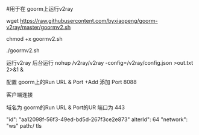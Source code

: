 #用于在 goorm上运行v2ray 

wget https://raw.githubusercontent.com/byxiaopeng/goorm-v2ray/master/goormv2.sh

chmod +x goormv2.sh

./goormv2.sh

运行v2ray
后台运行 nohup /v2ray/v2ray -config=/v2ray/config.json >out.txt 2>&1 &

配置
goorm上的Run URL & Port +Add 添加 Port 8088 

客户端连接

域名为
goorm的Run URL & Port的UR
端口为 443

"id": "aa12098f-56f3-49ed-bd5d-267f3ce2e873"
alterId": 64
"network": "ws"
path:/
tls
